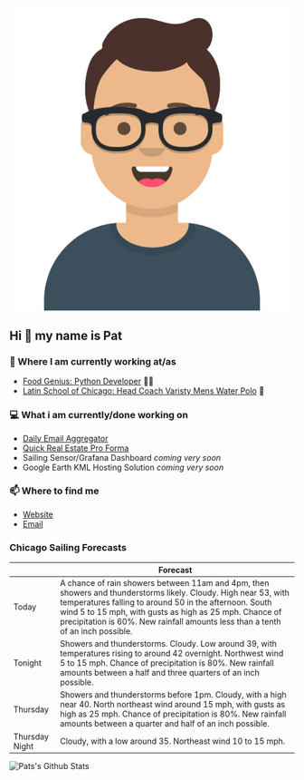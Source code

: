 [![Social banner for p-j-falconer](https://raw.githubusercontent.com/P-J-FALCONER/P-J-FALCONER/master/assets/avataaars.svg)](https://patfalconer.com/)
## Hi :wave: my name is Pat

### 💼 Where I am currently working at/as
- [Food Genius: Python Developer](https://getfoodgenius.com/) 🍔🐍
- [Latin School of Chicago: Head Coach Varisty Mens Water Polo](https://www.latinschool.org/) 🤽


### 💻 What i am currently/done working on
 - [Daily Email Aggregator](https://github.com/P-J-FALCONER/dott_daily_mail)
 - [Quick Real Estate Pro Forma](https://github.com/P-J-FALCONER/henry)
 - Sailing Sensor/Grafana Dashboard *coming very soon*
 - Google Earth KML Hosting Solution *coming very soon*

### 📫 Where to find me
 - [Website](https://patfalconer.com/)
 - [Email](mailto:patrick.j.falconer@gmail.com)


### Chicago Sailing Forecasts
|   | Forecast  |
|---|---|
| Today | A chance of rain showers between 11am and 4pm, then showers and thunderstorms likely. Cloudy. High near 53, with temperatures falling to around 50 in the afternoon. South wind 5 to 15 mph, with gusts as high as 25 mph. Chance of precipitation is 60%. New rainfall amounts less than a tenth of an inch possible. |
| Tonight | Showers and thunderstorms. Cloudy. Low around 39, with temperatures rising to around 42 overnight. Northwest wind 5 to 15 mph. Chance of precipitation is 80%. New rainfall amounts between a half and three quarters of an inch possible. |
| Thursday | Showers and thunderstorms before 1pm. Cloudy, with a high near 40. North northeast wind around 15 mph, with gusts as high as 25 mph. Chance of precipitation is 80%. New rainfall amounts between a quarter and half of an inch possible. |
| Thursday Night | Cloudy, with a low around 35. Northeast wind 10 to 15 mph. |

![Pats's Github Stats](https://github-readme-stats.vercel.app/api?username=p-j-falconer&show_icons=true&theme=radical)
